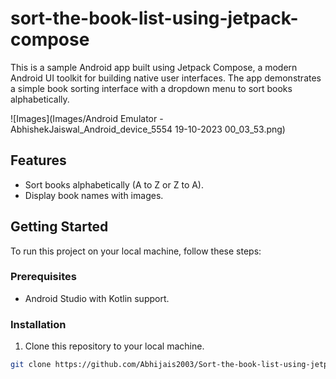 # sort-the-book-list-using-jetpack-compose

This is a sample Android app built using Jetpack Compose, a modern Android UI toolkit for building native user interfaces. The app demonstrates a simple book sorting interface with a dropdown menu to sort books alphabetically.

![Images](Images/Android Emulator - AbhishekJaiswal_Android_device_5554 19-10-2023 00_03_53.png)

## Features

- Sort books alphabetically (A to Z or Z to A).
- Display book names with images.

## Getting Started

To run this project on your local machine, follow these steps:

### Prerequisites

- Android Studio with Kotlin support.

### Installation

1. Clone this repository to your local machine.

```bash
git clone https://github.com/Abhijais2003/Sort-the-book-list-using-jetpack-compose.git

